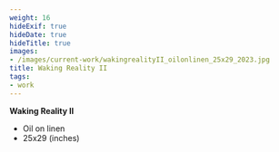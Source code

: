 ```yaml
---
weight: 16
hideExif: true
hideDate: true
hideTitle: true
images:
- /images/current-work/wakingrealityII_oilonlinen_25x29_2023.jpg
title: Waking Reality II
tags:
- work
---
```

**Waking Reality II**
- Oil on linen
- 25x29 (inches)